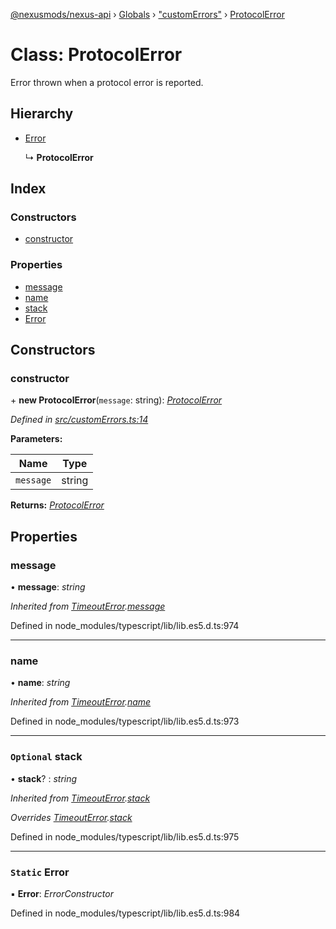 [@nexusmods/nexus-api](../README.md) › [Globals](../globals.md) › ["customErrors"](../modules/_customerrors_.md) › [ProtocolError](_customerrors_.protocolerror.md)

# Class: ProtocolError

Error thrown when a protocol error is reported.

## Hierarchy

* [Error](_customerrors_.timeouterror.md#static-error)

  ↳ **ProtocolError**

## Index

### Constructors

* [constructor](_customerrors_.protocolerror.md#constructor)

### Properties

* [message](_customerrors_.protocolerror.md#message)
* [name](_customerrors_.protocolerror.md#name)
* [stack](_customerrors_.protocolerror.md#optional-stack)
* [Error](_customerrors_.protocolerror.md#static-error)

## Constructors

###  constructor

\+ **new ProtocolError**(`message`: string): *[ProtocolError](_customerrors_.protocolerror.md)*

*Defined in [src/customErrors.ts:14](https://github.com/Nexus-Mods/node-nexus-api/blob/3265db7/src/customErrors.ts#L14)*

**Parameters:**

Name | Type |
------ | ------ |
`message` | string |

**Returns:** *[ProtocolError](_customerrors_.protocolerror.md)*

## Properties

###  message

• **message**: *string*

*Inherited from [TimeoutError](_customerrors_.timeouterror.md).[message](_customerrors_.timeouterror.md#message)*

Defined in node_modules/typescript/lib/lib.es5.d.ts:974

___

###  name

• **name**: *string*

*Inherited from [TimeoutError](_customerrors_.timeouterror.md).[name](_customerrors_.timeouterror.md#name)*

Defined in node_modules/typescript/lib/lib.es5.d.ts:973

___

### `Optional` stack

• **stack**? : *string*

*Inherited from [TimeoutError](_customerrors_.timeouterror.md).[stack](_customerrors_.timeouterror.md#optional-stack)*

*Overrides [TimeoutError](_customerrors_.timeouterror.md).[stack](_customerrors_.timeouterror.md#optional-stack)*

Defined in node_modules/typescript/lib/lib.es5.d.ts:975

___

### `Static` Error

▪ **Error**: *ErrorConstructor*

Defined in node_modules/typescript/lib/lib.es5.d.ts:984
